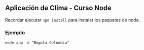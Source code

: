 ## Aplicación de Clima - Curso Node

Recordar ejecutar ```npm install``` para instalar los paquetes de node.

### Ejemplo
```
node app -d "Bogota Colombia"
```